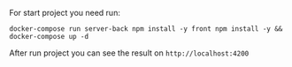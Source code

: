 For start project you need run:

    docker-compose run server-back npm install -y front npm install -y && docker-compose up -d

After run project you can see the result on `http://localhost:4200`
